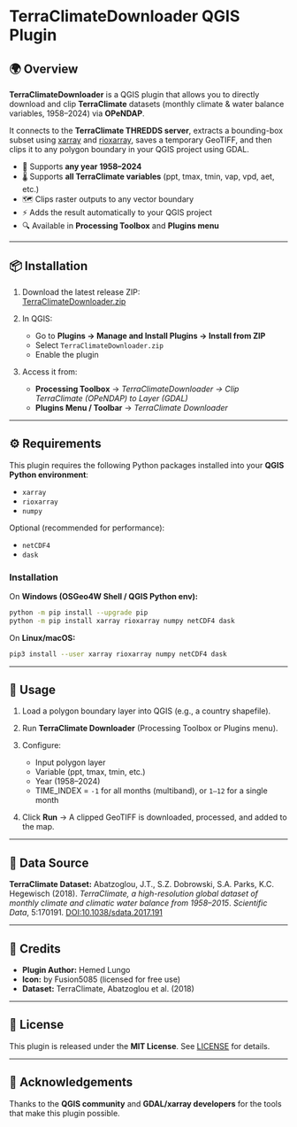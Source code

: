 # TerraClimateDownloader QGIS Plugin

## 🌍 Overview
**TerraClimateDownloader** is a QGIS plugin that allows you to directly download and clip **TerraClimate** datasets (monthly climate & water balance variables, 1958–2024) via **OPeNDAP**.  

It connects to the **TerraClimate THREDDS server**, extracts a bounding-box subset using [xarray](https://xarray.dev) and [rioxarray](https://corteva.github.io/rioxarray/), saves a temporary GeoTIFF, and then clips it to any polygon boundary in your QGIS project using GDAL.

- 📅 Supports **any year 1958–2024**
- 🌡️ Supports **all TerraClimate variables** (ppt, tmax, tmin, vap, vpd, aet, etc.)
- 🗺️ Clips raster outputs to any vector boundary
- ⚡ Adds the result automatically to your QGIS project
- 🔍 Available in **Processing Toolbox** and **Plugins menu**

---

## 📦 Installation

1. Download the latest release ZIP:  
   [TerraClimateDownloader.zip](https://github.com/Heed725/Terraclimate_QGIS_Plugin/blob/main/TerraClimateDownloader-0.0.2.zip)

2. In QGIS:  
   - Go to **Plugins → Manage and Install Plugins → Install from ZIP**  
   - Select `TerraClimateDownloader.zip`  
   - Enable the plugin  

3. Access it from:  
   - **Processing Toolbox** → *TerraClimateDownloader → Clip TerraClimate (OPeNDAP) to Layer (GDAL)*  
   - **Plugins Menu / Toolbar** → *TerraClimate Downloader*  

---

## ⚙️ Requirements

This plugin requires the following Python packages installed into your **QGIS Python environment**:

- `xarray`
- `rioxarray`
- `numpy`

Optional (recommended for performance):  
- `netCDF4`
- `dask`

### Installation

On **Windows (OSGeo4W Shell / QGIS Python env):**
```bash
python -m pip install --upgrade pip
python -m pip install xarray rioxarray numpy netCDF4 dask
````

On **Linux/macOS:**

```bash
pip3 install --user xarray rioxarray numpy netCDF4 dask
```

---

## 🚀 Usage

1. Load a polygon boundary layer into QGIS (e.g., a country shapefile).
2. Run **TerraClimate Downloader** (Processing Toolbox or Plugins menu).
3. Configure:

   * Input polygon layer
   * Variable (ppt, tmax, tmin, etc.)
   * Year (1958–2024)
   * TIME_INDEX = `-1` for all months (multiband), or `1–12` for a single month
4. Click **Run** → A clipped GeoTIFF is downloaded, processed, and added to the map.

---

## 📖 Data Source

**TerraClimate Dataset:**
Abatzoglou, J.T., S.Z. Dobrowski, S.A. Parks, K.C. Hegewisch (2018).
*TerraClimate, a high-resolution global dataset of monthly climate and climatic water balance from 1958–2015*.
*Scientific Data*, 5:170191. [DOI:10.1038/sdata.2017.191](https://doi.org/10.1038/sdata.2017.191)

---

## 🎨 Credits

* **Plugin Author:** Hemed Lungo
* **Icon:** by Fusion5085 (licensed for free use)
* **Dataset:** TerraClimate, Abatzoglou et al. (2018)

---

## 📜 License

This plugin is released under the **MIT License**.
See [LICENSE](LICENSE) for details.

---

## 🙌 Acknowledgements

Thanks to the **QGIS community** and **GDAL/xarray developers** for the tools that make this plugin possible.

